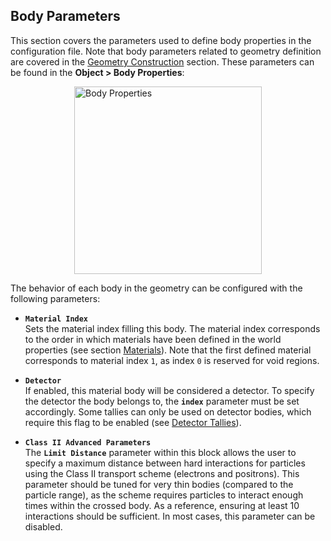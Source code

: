 ## Body Parameters

This section covers the parameters used to define body properties in the configuration file. Note that body parameters related to geometry definition are covered in the [Geometry Construction](../geometry-construction/index.md) section. These parameters can be found in the **Object > Body Properties**:

<img src="/simulation-configuration/images/bodyParameters.png" alt="Body Properties" width="300" style="display: block; margin: 0 auto"/>

The behavior of each body in the geometry can be configured with the following parameters:

- **`Material Index`**  
  Sets the material index filling this body. The material index corresponds to the order in which materials have been defined in the world properties (see section [Materials](materials.md)). Note that the first defined material corresponds to material index `1`, as index `0` is reserved for void regions.

- **`Detector`**  
  If enabled, this material body will be considered a detector. To specify the detector the body belongs to, the **`index`** parameter must be set accordingly. Some tallies can only be used on detector bodies, which require this flag to be enabled (see [Detector Tallies](detector-tallies.md)).
  
- **`Class II Advanced Parameters`**  
  The **`Limit Distance`** parameter within this block allows the user to specify a maximum distance between hard interactions for particles using the Class II transport scheme (electrons and positrons). This parameter should be tuned for very thin bodies (compared to the particle range), as the scheme requires particles to interact enough times within the crossed body. As a reference, ensuring at least 10 interactions should be sufficient. In most cases, this parameter can be disabled.
